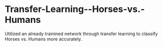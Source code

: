 # Transfer-Learning--Horses-vs.-Humans

Utilized an already trainined network through transfer learning to classify Horses vs. Humans more accurately.

